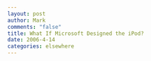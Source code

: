 ```yaml
--- 
layout: post
author: Mark
comments: "false"
title: What If Microsoft Designed the iPod?
date: 2006-4-14
categories: elsewhere
---
```

<object width="425" height="350"><param name="movie" value="http://www.youtube.com/v/aeXAcwriid0"></param><embed src="http://www.youtube.com/v/aeXAcwriid0" type="application/x-shockwave-flash" width="425" height="350"></embed></object>
